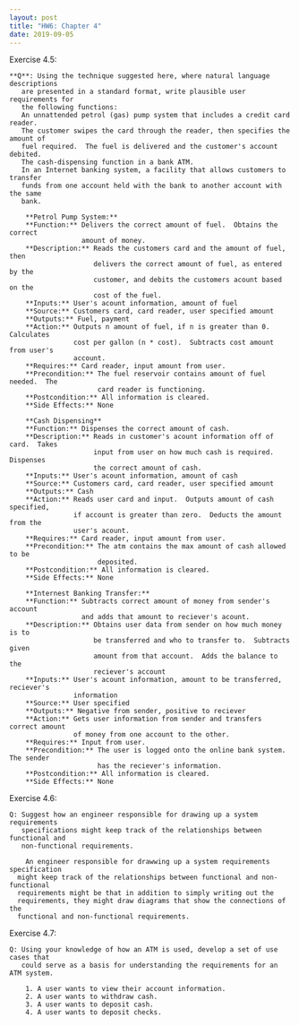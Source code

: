 ```yaml
---
layout: post
title: "HW6: Chapter 4"
date: 2019-09-05
---
```


  Exercise 4.5:
  
    **Q**: Using the technique suggested here, where natural language descriptions 
       are presented in a standard format, write plausible user requirements for 
       the following functions:
       An unnattended petrol (gas) pump system that includes a credit card reader.  
       The customer swipes the card through the reader, then specifies the amount of 
       fuel required.  The fuel is delivered and the customer's account debited.  
       The cash-dispensing function in a bank ATM.
       In an Internet banking system, a facility that allows customers to transfer 
       funds from one account held with the bank to another account with the same 
       bank.
       
        **Petrol Pump System:**
        **Function:** Delivers the correct amount of fuel.  Obtains the correct 
                      amount of money.
        **Description:** Reads the customers card and the amount of fuel, then 
                         delivers the correct amount of fuel, as entered by the 
                         customer, and debits the customers acount based on the 
                         cost of the fuel.
        **Inputs:** User's acount information, amount of fuel
        **Source:** Customers card, card reader, user specified amount
        **Outputs:** Fuel, payment
        **Action:** Outputs n amount of fuel, if n is greater than 0.  Calculates 
                    cost per gallon (n * cost).  Subtracts cost amount from user's
                    account.  
        **Requires:** Card reader, input amount from user.
        **Precondition:** The fuel reservoir contains amount of fuel needed.  The 
                          card reader is functioning.
        **Postcondition:** All information is cleared.
        **Side Effects:** None
        
        **Cash Dispensing**
        **Function:** Dispenses the correct amount of cash.
        **Description:** Reads in customer's acount information off of card.  Takes 
                         input from user on how much cash is required.  Dispenses 
                         the correct amount of cash.
        **Inputs:** User's acount information, amount of cash
        **Source:** Customers card, card reader, user specified amount
        **Outputs:** Cash
        **Action:** Reads user card and input.  Outputs amount of cash specified, 
                    if account is greater than zero.  Deducts the amount from the 
                    user's acount.
        **Requires:** Card reader, input amount from user.
        **Precondition:** The atm contains the max amount of cash allowed to be 
                          deposited.
        **Postcondition:** All information is cleared.
        **Side Effects:** None
        
        **Internest Banking Transfer:**
        **Function:** Subtracts correct amount of money from sender's account 
                      and adds that amount to reciever's acount.
        **Description:** Obtains user data from sender on how much money is to 
                         be transferred and who to transfer to.  Subtracts given 
                         amount from that account.  Adds the balance to the 
                         reciever's account
        **Inputs:** User's acount information, amount to be transferred, reciever's 
                    information
        **Source:** User specified
        **Outputs:** Negative from sender, positive to reciever
        **Action:** Gets user information from sender and transfers correct amount 
                    of money from one account to the other.
        **Requires:** Input from user.
        **Precondition:** The user is logged onto the online bank system.  The sender 
                          has the reciever's information.
        **Postcondition:** All information is cleared.
        **Side Effects:** None
    
    
  Exercise 4.6:
  
    Q: Suggest how an engineer responsible for drawing up a system requirements 
       specifications might keep track of the relationships between functional and 
       non-functional requirements.
       
        An engineer responsible for drawwing up a system requirements specification 
      might keep track of the relationships between functional and non-functional 
      requirements might be that in addition to simply writing out the 
      requirements, they might draw diagrams that show the connections of the 
      functional and non-functional requirements.
    
    
  Exercise 4.7:
  
    Q: Using your knowledge of how an ATM is used, develop a set of use cases that 
       could serve as a basis for understanding the requirements for an ATM system.
       
        1. A user wants to view their account information.
        2. A user wants to withdraw cash.
        3. A user wants to deposit cash.
        4. A user wants to deposit checks.

